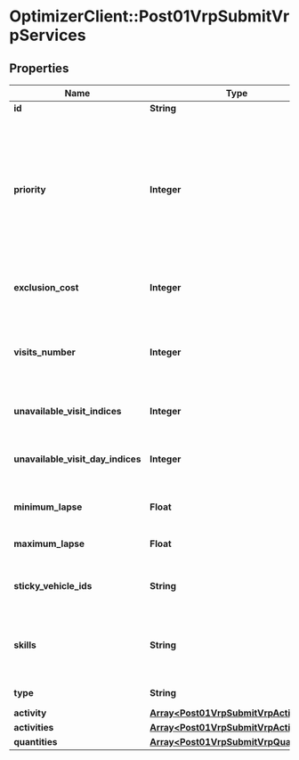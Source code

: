 # OptimizerClient::Post01VrpSubmitVrpServices

## Properties
Name | Type | Description | Notes
------------ | ------------- | ------------- | -------------
**id** | **String** |  | 
**priority** | **Integer** | Priority assigned to the service in case of conflict to assign every jobs (from 0 to 8, default is 4. 0 is the highest priority level). Not available with same_point_day option. | [optional] 
**exclusion_cost** | **Integer** | Exclusion cost. Not available with periodic heuristic. | [optional] 
**visits_number** | **Integer** | Total number of visits over the complete schedule (including the unavailable visit indices) | [optional] 
**unavailable_visit_indices** | **Integer** | [planning] unavailable indices of visit | [optional] 
**unavailable_visit_day_indices** | **Integer** | [planning] Express the exceptionnals days indices of unavailabilty | [optional] 
**minimum_lapse** | **Float** | Minimum day lapse between two visits | [optional] 
**maximum_lapse** | **Float** | Maximum day lapse between two visits | [optional] 
**sticky_vehicle_ids** | **String** | Defined to which vehicle the service is assigned | [optional] 
**skills** | **String** | Particular abilities required by a vehicle to perform this service | [optional] 
**type** | **String** | service, pickup or delivery | [optional] 
**activity** | [**Array&lt;Post01VrpSubmitVrpActivity&gt;**](Post01VrpSubmitVrpActivity.md) |  | [optional] 
**activities** | [**Array&lt;Post01VrpSubmitVrpActivity&gt;**](Post01VrpSubmitVrpActivity.md) |  | [optional] 
**quantities** | [**Array&lt;Post01VrpSubmitVrpQuantities&gt;**](Post01VrpSubmitVrpQuantities.md) |  | [optional] 


